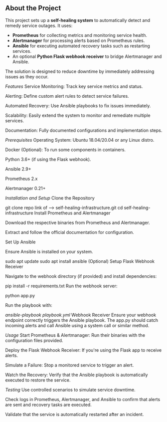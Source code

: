 ## About the Project

This project sets up a **self-healing system** to automatically detect and remedy service outages. It uses:
- **Prometheus** for collecting metrics and monitoring service health.
- **Alertmanager** for processing alerts based on Prometheus rules.
- **Ansible** for executing automated recovery tasks such as restarting services.
- An optional **Python Flask webhook receiver** to bridge Alertmanager and Ansible.

The solution is designed to reduce downtime by immediately addressing issues as they occur.




*Features*
Service Monitoring: Track key service metrics and status.

Alerting: Define custom alert rules to detect service failures.

Automated Recovery: Use Ansible playbooks to fix issues immediately.

Scalability: Easily extend the system to monitor and remediate multiple services.

Documentation: Fully documented configurations and implementation steps.




*Prerequisites*
Operating System: Ubuntu 18.04/20.04 or any Linux distro.

Docker (Optional): To run some components in containers.

Python 3.6+ (if using the Flask webhook).

Ansible 2.9+

Prometheus 2.x

Alertmanager 0.21+

*Installation and Setup*
Clone the Repository


git clone repo link of --> self-healing-infrastructure.git
cd self-healing-infrastructure
Install Prometheus and Alertmanager

Download the respective binaries from Prometheus and Alertmanager.

Extract and follow the official documentation for configuration.

Set Up Ansible

Ensure Ansible is installed on your system.


sudo apt update
sudo apt install ansible
(Optional) Setup Flask Webhook Receiver

Navigate to the webhook directory (if provided) and install dependencies:


pip install -r requirements.txt
Run the webhook server:


python app.py







Run the playbook with:

*ansible-playbook playbook.yml*
Webhook Receiver
Ensure your webhook endpoint correctly triggers the Ansible playbook. The app.py should catch incoming alerts and call Ansible using a system call or similar method.

*Usage*
Start Prometheus & Alertmanager: Run their binaries with the configuration files provided.

Deploy the Flask Webhook Receiver: If you're using the Flask app to receive alerts.

Simulate a Failure: Stop a monitored service to trigger an alert.

Watch the Recovery: Verify that the Ansible playbook is automatically executed to restore the service.

*Testing*
Use controlled scenarios to simulate service downtime.

Check logs in Prometheus, Alertmanager, and Ansible to confirm that alerts are sent and recovery tasks are executed.

Validate that the service is automatically restarted after an incident.

